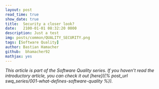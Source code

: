 ```yaml
---
layout: post
read_time: true
show_date: true
title:  Security a closer look?
date:   2100-01-01 08:32:20 0000
description: Just a test
img: posts/common/QUALITY_SECURITY.png 
tags: [Software Quality]
author: Bastian Hamacher
github:  bhamacher92
mathjax: yes
---
```


*This article is part of the Software Quality series. If you haven’t read the introductory article, you can check it out [here]({% post_url swq_series/001-what-defines-software-quality %}).*
